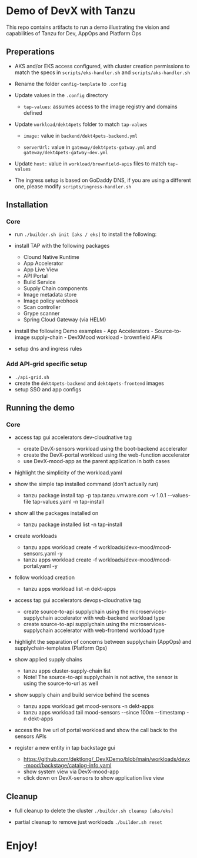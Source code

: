 
# Demo of DevX with Tanzu 

This repo contains artifacts to run a demo illustrating the vision and capabilities of Tanzu for Dev, AppOps and Platform Ops

## Preperations 

- AKS and/or EKS access configured, with cluster creation permissions to match the specs in ```scripts/eks-handler.sh``` and ```scripts/aks-handler.sh```
- Rename the folder ```config-template``` to  ```.config``` 

- Update values in the ```.config``` directory

  - ```tap-values```: assumes access to the image registry and domains defined

- Update ```workload/dekt4pets``` folder to match ```tap-values```

  - ```image:``` value in ```backend/dekt4pets-backend.yml```

  - ```serverUrl:``` value in ```gateway/dekt4pets-gatway.yml``` and ```gateway/dekt4pets-gatway-dev.yml```

- Update ```host:``` value in ```workload/brownfield-apis``` files to match ```tap-values```

- The ingress setup is based on GoDaddy DNS, if you are using a different one, please modify ```scripts/ingress-handler.sh```

## Installation

### Core

- run ```./builder.sh init [aks / eks]``` to install the following:

- install TAP with the following packages
    - Clound Native Runtime
    - App Accelerator
    - App Live View
    - API Portal
    - Build Service
    - Supply Chain components
    - Image metadata store
    - Image policy webhook
    - Scan controller
    - Grype scanner
    - Spring Cloud Gateway (via HELM)
- install the following Demo examples
      - App Accelerators
      - Source-to-image supply-chain 
      - DevXMood workload
      - brownfield APIs
- setup dns and ingress rules 

### Add API-grid specific setup
- ```./api-grid.sh```
- create the ```dekt4pets-backend``` and ```dekt4pets-frontend``` images
- setup SSO and app configs 

## Running the demo 

### Core 

- access tap gui accelerators dev-cloudnative tag
  - create DevX-sensors workload using the boot-backend accelerator 
  - create the DevX-portal workload using the web-function accelerator 
  - use DevX-mood-app as the parent application in both cases

- highlight the simplicity of the workload.yaml 

- show the simple tap installed command (don't actually run)
  - tanzu package install tap -p tap.tanzu.vmware.com -v 1.0.1  --values-file tap-values.yaml -n tap-install

- show all the packages installed on 
  - tanzu package installed list -n tap-install

- create workloads 
  - tanzu apps workload create -f workloads/devx-mood/mood-sensors.yaml -y
  - tanzu apps workload create -f workloads/devx-mood/mood-portal.yaml -y

- follow workload creation 
  - tanzu apps workload list -n dekt-apps

- access tap gui accelerators devops-cloudnative tag
  - create source-to-api supplychain using the microservices-supplychain accelerator with web-backend workload type 
  - create source-to-api supplychain using the microservices-supplychain accelerator with web-frontend workload type

- highlight the separation of concerns between supplychain (AppOps) and supplychain-templates (Platform Ops)

- show applied supply chains 
  - tanzu apps cluster-supply-chain list
  - Note! The source-to-api supplychain is not active, the sensor is using the source-to-url as well 
 

- show supply chain and build service behind the scenes 
  - tanzu apps workload get mood-sensors -n dekt-apps
  - tanzu apps workload tail mood-sensors --since 100m --timestamp  -n dekt-apps

- access the live url of portal workload and show the call back to the sensors APIs 

- register a new entity in tap backstage gui
  - https://github.com/dektlong/_DevXDemo/blob/main/workloads/devx-mood/backstage/catalog-info.yaml
  - show system view via DevX-mood-app
  - click down on DevX-sensors to show application live view

## Cleanup

- full cleanup to delete the cluster  ```./builder.sh cleanup [aks/eks]```

- partial cleanup to remove just workloads ```./builder.sh reset```

# Enjoy!
